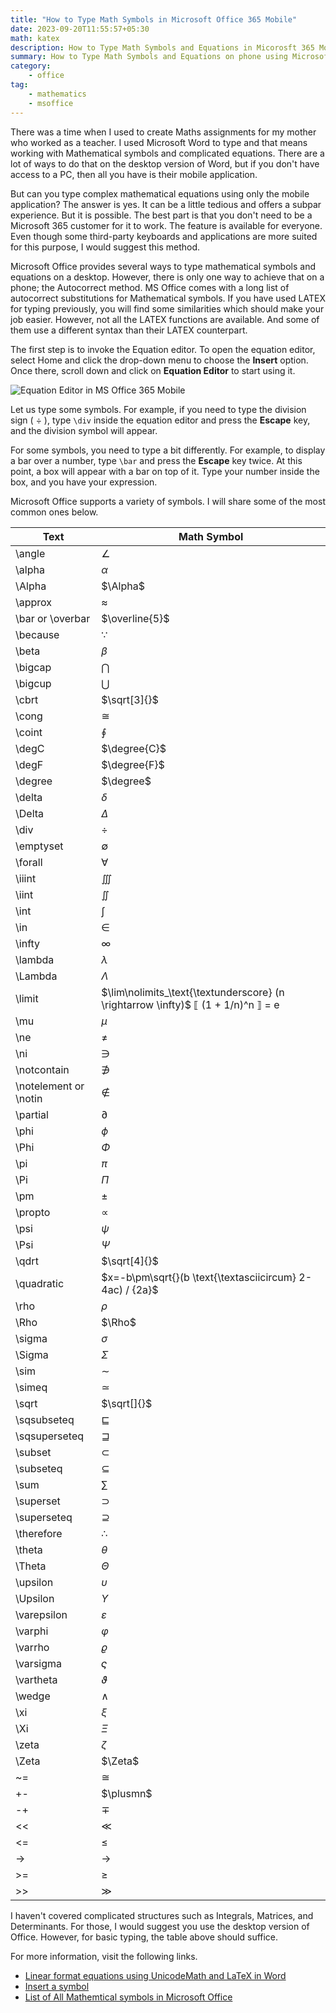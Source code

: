 ```yaml
---
title: "How to Type Math Symbols in Microsoft Office 365 Mobile"
date: 2023-09-20T11:55:57+05:30
math: katex
description: How to Type Math Symbols and Equations in Micorosft 365 Mobile application.
summary: How to Type Math Symbols and Equations on phone using Microsoft 365 Office application.
category:
    - office
tag:
    - mathematics
    - msoffice
---
```


There was a time when I used to create Maths assignments for my mother who worked as a teacher. I used Microsoft Word to type and that means working with Mathematical symbols and complicated equations. There are a lot of ways to do that on the desktop version of Word, but if you don't have access to a PC, then all you have is their mobile application.

But can you type complex mathematical equations using only the mobile application? The answer is yes. It can be a little tedious and offers a subpar experience. But it is possible. The best part is that you don't need to be a Microsoft 365 customer for it to work. The feature is available for everyone. Even though some third-party keyboards and applications are more suited for this purpose, I would suggest this method.

Microsoft Office provides several ways to type mathematical symbols and equations on a desktop. However, there is only one way to achieve that on a phone; the Autocorrect method. MS Office comes with a long list of autocorrect substitutions for Mathematical symbols. If you have used LATEX for typing previously, you will find some similarities which should make your job easier. However, not all the LATEX functions are available. And some of them use a different syntax than their LATEX counterpart.

The first step is to invoke the Equation editor. To open the equation editor, select Home and click the drop-down menu to choose the **Insert** option. Once there, scroll down and click on **Equation Editor** to start using it.

![Equation Editor in MS Office 365 Mobile](https://i.imgur.com/Tz414HQ.png)

Let us type some symbols. For example, if you need to type the division sign ( $\div$ ), type `\div` inside the equation editor and press the **Escape** key, and the division symbol will appear.

For some symbols, you need to type a bit differently. For example, to display a bar over a number, type `\bar` and press the **Escape** key twice. At this point, a box will appear with a bar on top of it. Type your number inside the box, and you have your expression.

Microsoft Office supports a variety of symbols. I will share some of the most common ones below.

| Text | Math Symbol |
|--------|-------------|
| \angle | $\angle$ |
| \alpha | $\alpha$ |
| \Alpha | $\Alpha$ |
| \approx | $\approx$ |
| \bar or \overbar  | $\overline{5}$ |
| \because | $\because$ |
| \beta | $\beta$ |
| \bigcap | $\bigcap$ |
| \bigcup | $\bigcup$ |
| \cbrt | $\sqrt[3]{}$ |
| \cong | $\cong$ |
| \coint | $\oint$ |
| \degC | $\degree{C}$ |
| \degF | $\degree{F}$ |
| \degree | $\degree$ |
| \delta | $\delta$ |
| \Delta | $\Delta$ |
| \div | $\div$ |
| \emptyset | $\emptyset$ |
| \forall | $\forall$ |
| \iiint | $\iiint$ |
| \iint | $\iint$ |
| \int | $\int$ |
| \in | $\in$ |
| \infty | $\infty$ |
| \lambda | $\lambda$ |
| \Lambda | $\Lambda$ |
| \limit | $\lim\nolimits_\text{\textunderscore} (n \rightarrow \infty)$ $\llbracket$ (1 + 1/n)^n $\rrbracket$ = e |
| \mu | $\mu$ |
| \ne | $\ne$ |
| \ni | $\ni$ |
| \notcontain | $\notni$ |
| \notelement or \notin | $\notin$ |
| \partial | $\partial$ |
| \phi | $\phi$ |
| \Phi | $\Phi$ |
| \pi | $\pi$ |
| \Pi | $\Pi$ |
| \pm | $\pm$ |
| \propto | $\propto$ |
| \psi | $\psi$ |
| \Psi | $\Psi$ |
| \qdrt | $\sqrt[4]{}$ |
| \quadratic | $x=-b\pm\sqrt{}(b \text{\textasciicircum} 2-4ac) / {2a}$ |
| \rho | $\rho$ |
| \Rho | $\Rho$ |
| \sigma | $\sigma$ |
| \Sigma | $\Sigma$ |
| \sim | $\sim$ |
| \simeq | $\simeq$ |
| \sqrt | $\sqrt[]{}$ |
| \sqsubseteq | $\sqsubseteq$ |
| \sqsuperseteq | $\sqsupseteq$ |
| \subset | $\subset$ |
| \subseteq | $\subseteq$ |
| \sum | $\sum$ |
| \superset | $\supset$ |
| \superseteq | $\supseteq$ |
| \therefore | $\therefore$ |
| \theta | $\theta$ |
| \Theta | $\Theta$ |
| \upsilon | $\upsilon$ |
| \Upsilon | $\Upsilon$ |
| \varepsilon | $\varepsilon$ |
| \varphi | $\varphi$ |
| \varrho | $\varrho$ |
| \varsigma | $\varsigma$ |
| \vartheta | $\vartheta$ |
| \wedge | $\wedge$ |
| \xi | $\xi$ |
| \Xi | $\Xi$ |
| \zeta | $\zeta$ |
| \Zeta | $\Zeta$ |
| ~= | $\cong$ |
| +- | $\plusmn$ |
| -+ | $\mp$ |
| << | $\ll$ |
| <= | $\le$ |
| -> | $\rightarrow$ |
| >= | $\ge$ |
| >> | $\gg$ |

I haven't covered complicated structures such as Integrals, Matrices, and Determinants. For those, I would suggest you use the desktop version of Office. However, for basic typing, the table above should suffice.

For more information, visit the following links.

* [Linear format equations using UnicodeMath and LaTeX in Word](https://support.microsoft.com/en-au/office/linear-format-equations-using-unicodemath-and-latex-in-word-2e00618d-b1fd-49d8-8cb4-8d17f25754f8)
* [Insert a symbol](https://support.microsoft.com/en-au/office/insert-a-symbol-09b3d8e6-cd92-423a-9f5e-7f813e7e4b9e)
* [List of All Mathemtical symbols in Microsoft Office](https://www.webnots.com/how-to-use-math-autocorrect-shortcuts-in-microsoft-office/)

